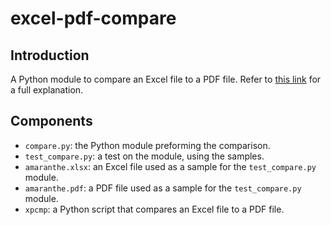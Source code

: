 # excel-pdf-compare

## Introduction

A Python module to compare an Excel file to a PDF file.
Refer to [this link](https://ask.wellsr.com/52/checking-pdf-print-out-in-file) for a full explanation.

## Components

- `compare.py`: the Python module preforming the comparison.
- `test_compare.py`: a test on the module, using the samples.
- `amaranthe.xlsx`: an Excel file used as a sample for the `test_compare.py` module.
- `amaranthe.pdf`: a PDF file used as a sample for the `test_compare.py` module.
- `xpcmp`: a Python script that compares an Excel file to a PDF file.
